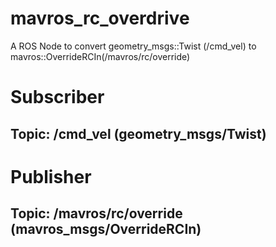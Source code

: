 # mavros_rc_overdrive
A ROS Node to convert geometry_msgs::Twist (/cmd_vel) to mavros::OverrideRCIn(/mavros/rc/override)

# Subscriber
## Topic: /cmd_vel (geometry_msgs/Twist)

# Publisher
## Topic: /mavros/rc/override (mavros_msgs/OverrideRCIn)

